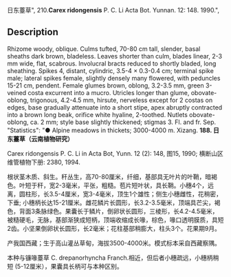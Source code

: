 日东薹草",
210.**Carex ridongensis** P. C. Li Acta Bot. Yunnan. 12: 148. 1990.",

## Description
Rhizome woody, oblique. Culms tufted, 70-80 cm tall, slender, basal sheaths dark brown, bladeless. Leaves shorter than culm, blades linear, 2-3 mm wide, flat, scabrous. Involucral bracts reduced to shortly bladed, long sheathing. Spikes 4, distant, cylindric, 3.5-4 × 0.3-0.4 cm; terminal spike male; lateral spikes female, slightly densely many flowered, with peduncles 15-21 cm, pendent. Female glumes brown, oblong, 3.2-3.5 mm, green 3-veined costa excurrent into a mucro. Utricles longer than glume, obovate-oblong, trigonous, 4.2-4.5 mm, hirsute, nerveless except for 2 costas on edges, base gradually attenuate into a short stipe, apex abruptly contracted into a brown long beak, orifice white hyaline, 2-toothed. Nutlets obovate-oblong, ca. 2 mm; style base slightly thickened; stigmas 3. Fl. and fr. Sep.
  "Statistics": "● Alpine meadows in thickets; 3000-4000 m. Xizang.
**188. 日东薹草（云南植物研究）**

Carex ridongensis P. C. Li in Acta Bot, Yunn. 12 (2): 148, 图15, 1990; 横断山区维管植物下册: 2380, 1994.

根状茎木质、斜生。秆丛生，高70-80厘米，纤细，基部具无叶片的叶鞘，暗褐色。叶短于秆，宽2-3毫米，平张，粗糙。苞片短叶状，具长鞘。小穗4个，远离，圆柱形，长3.5-4厘米，宽3-4毫米，顶生1个雄性；侧生小穗雌性，花稍密，下垂; 小穗柄长达15-21厘米。雌花鳞片长圆形，长3.2-3.5毫米，顶端具芒尖，褐色，背面3条脉绿色。果囊长于鳞片，倒卵状长圆形，三棱形，长4.2-4.5毫米，被糙硬毛，无脉，基部渐狭成短柄，顶端收缩成长喙，棕色，喙口透明膜质，具短2齿。小坚果倒卵状长圆形，长2毫米；花柱基部稍膨大，柱头3个。花果期9月。

产我国西藏；生于高山灌丛草甸，海拔3500-4000米。模式标本采自西藏察隅。

本种与镰喙薹草 C. drepanorhyncha Franch.相近，但后者小穗疏远，小穗柄稍短 (5-12厘米），果囊具长柄可与本种区别。
